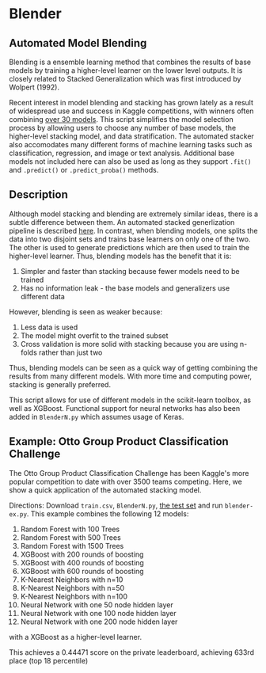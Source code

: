 # Blender
## Automated Model Blending
Blending is a ensemble learning method that combines the results of base models by training a higher-level learner on the lower level outputs. It is closely related to Stacked Generalization which was first introduced by Wolpert (1992).

Recent interest in model blending and stacking has grown lately as a result of widespread use and success in Kaggle competitions, with winners often combining [over 30 models](https://www.kaggle.com/c/otto-group-product-classification-challenge/discussion/14335#184498). This script simplifies the model selection process by allowing users to choose any number of base models, the higher-level stacking model, and data stratification. The automated stacker also accomodates many different forms of machine learning tasks such as classification, regression, and image or text analysis. Additional base models not included here can also be used as long as they support `.fit()` and `.predict()` or `.predict_proba()` methods. 

## Description
Although model stacking and blending are extremely similar ideas, there is a subtle difference between them. An automated stacked generlization pipeline is described [here](https://github.com/youngrao/stackedgeneralizer). In contrast, when blending models, one splits the data into two disjoint sets and trains base learners on only one of the two. The other is used to generate predictions which are then used to train the higher-level learner. Thus, blending models has the benefit that it is:
1. Simpler and faster than stacking because fewer models need to be trained
2. Has no information leak - the base models and generalizers use different data

However, blending is seen as weaker because: 
1. Less data is used 
2. The model might overfit to the trained subset
3. Cross validation is more solid with stacking because you are using n-folds rather than just two

Thus, blending models can be seen as a quick way of getting combining the results from many different models. With more time and computing power, stacking is generally preferred. 

This script allows for use of different models in the scikit-learn toolbox, as well as XGBoost. Functional support for neural networks has also been added in `BlenderN.py` which assumes usage of Keras. 

## Example: Otto Group Product Classification Challenge
The Otto Group Product Classification Challenge has been Kaggle's more popular competition to date with over 3500 teams competing. Here, we show a quick application of the automated stacking model.

Directions: Download `train.csv`, `BlenderN.py`, [the test set](https://www.kaggle.com/c/otto-group-product-classification-challenge/data) and run `blender-ex.py`.
This example combines the following 12 models:
1. Random Forest with 100 Trees
2. Random Forest with 500 Trees
3. Random Forest with 1500 Trees
4. XGBoost with 200 rounds of boosting
5. XGBoost with 400 rounds of boosting
6. XGBoost with 600 rounds of boosting
7. K-Nearest Neighbors with n=10
8. K-Nearest Neighbors with n=50
9. K-Nearest Neighbors with n=100
10. Neural Network with one 50 node hidden layer
11. Neural Network with one 100 node hidden layer
12. Neural Network with one 200 node hidden layer

with a XGBoost as a higher-level learner. 

This achieves a 0.44471 score on the private leaderboard, achieving 633rd place (top 18 percentile)
